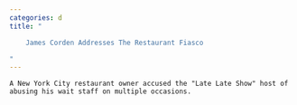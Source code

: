 ```yaml
---
categories: d
title: "

    James Corden Addresses The Restaurant Fiasco

"
---
```



    A New York City restaurant owner accused the "Late Late Show" host of abusing his wait staff on multiple occasions.

